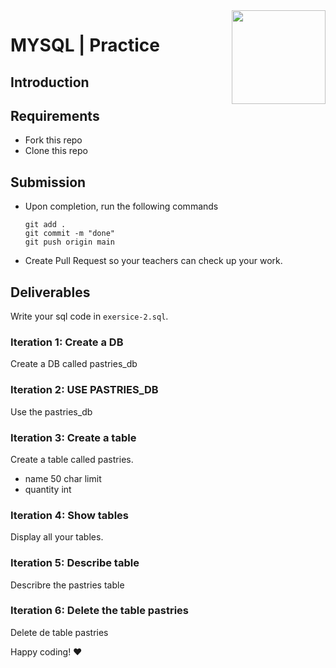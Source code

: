 <img align="right" width="150" height="150" src="https://media-exp1.licdn.com/dms/image/C4E0BAQF7BYCCZt5epw/company-logo_200_200/0?e=2159024400&v=beta&t=qUAFP9bUgBEEXGVQYpUXW1J_OiP8e0r4rFBpqp8OrxA">

# MYSQL | Practice

## Introduction


## Requirements

- Fork this repo
- Clone this repo
## Submission

- Upon completion, run the following commands

  ```
  git add .
  git commit -m "done"
  git push origin main
  ```

- Create Pull Request so your teachers can check up your work.

## Deliverables

Write your sql code in `exersice-2.sql`.

### Iteration 1: Create a DB 
Create a DB called pastries_db
### Iteration 2: USE PASTRIES_DB 
Use the pastries_db

### Iteration 3: Create a table 
Create a table called pastries.
  - name 50 char limit
  - quantity int 

### Iteration 4: Show tables
Display all your tables.
### Iteration 5: Describe table
Describre the pastries table

### Iteration 6: Delete the table pastries
Delete de table pastries

Happy coding! ❤️
